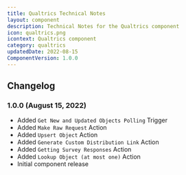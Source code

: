 ```yaml
---
title: Qualtrics Technical Notes
layout: component
description: Technical Notes for the Qualtrics component
icon: qualtrics.png
icontext: Qualtrics component
category: qualtrics
updatedDate: 2022-08-15
ComponentVersion: 1.0.0
---
```


## Changelog

### 1.0.0 (August 15, 2022)

* Added `Get New and Updated Objects Polling` Trigger
* Added `Make Raw Request` Action
* Added `Upsert Object` Action
* Added `Generate Custom Distribution Link` Action
* Added `Getting Survey Responses` Action
* Added `Lookup Object (at most one)` Action
* Initial component release
